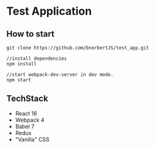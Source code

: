 # Test Application

## How to start

```
git clone https://github.com/bnorbertJS/test_app.git

//install dependencies
npm install
```
```
//start webpack-dev-server in dev mode.
npm start
```

## TechStack
* React 16
* Webpack 4
* Babel 7
* Redux
* "Vanilla" CSS